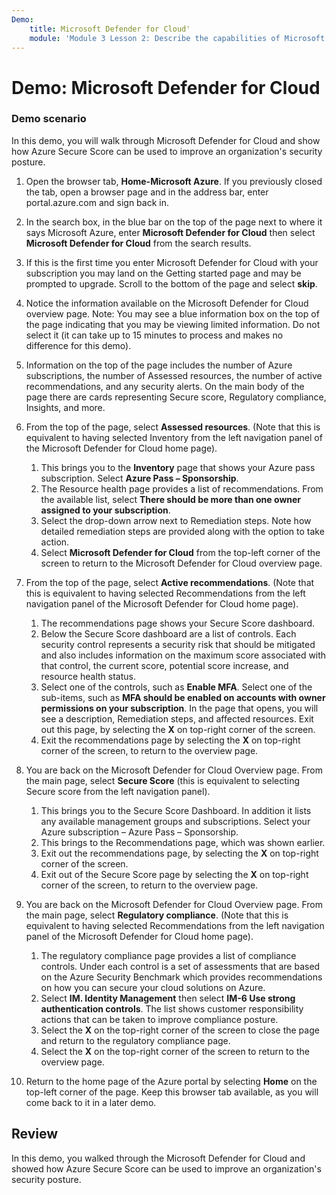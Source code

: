 ```yaml
---
Demo:
    title: Microsoft Defender for Cloud'
    module: 'Module 3 Lesson 2: Describe the capabilities of Microsoft security solutions: Describe security management capabilities of Azure'
---
```


# Demo: Microsoft Defender for Cloud

### Demo scenario

In this demo, you will walk through Microsoft Defender for Cloud and show how Azure Secure Score can be used to improve an organization's security posture.

1. Open the browser tab, **Home-Microsoft Azure**.  If you previously closed the tab, open a browser page and in the address bar, enter portal.azure.com and sign back in.

1. In the search box, in the blue bar on the top of the page next to where it says Microsoft Azure, enter **Microsoft Defender for Cloud** then select **Microsoft Defender for Cloud** from the search results.

1. If this is the first time you enter Microsoft Defender for Cloud with your subscription you may land on the Getting started page and may be prompted to upgrade.  Scroll to the bottom of the page and select **skip**.

1. Notice the information available on the Microsoft Defender for Cloud overview page.  Note: You may see a blue information box on the top of the page indicating that you may be viewing limited information.  Do not select it (it can take up to 15 minutes to process and makes no difference for this demo).

1. Information on the top of the page includes the number of Azure subscriptions, the number of Assessed resources, the number of active recommendations, and any security alerts.  On the main body of the page there are cards representing Secure score, Regulatory compliance, Insights, and more.  

1. From the top of the page, select **Assessed resources**.  (Note that this is equivalent to having selected Inventory from the left navigation panel of the Microsoft Defender for Cloud home page).
    1. This brings you to the **Inventory** page that shows your Azure pass subscription.  Select **Azure Pass – Sponsorship**.
    1. The Resource health page provides a list of recommendations.  From the available list, select **There should be more than one owner assigned to your subscription**.
    1. Select the drop-down arrow next to Remediation steps. Note how detailed remediation steps are provided along with the option to take action.  
    1. Select **Microsoft Defender for Cloud** from the top-left corner of the screen to return to the Microsoft Defender for Cloud overview page.

1. From the top of the page, select **Active recommendations**.  (Note that this is equivalent to having selected Recommendations from the left navigation panel of the Microsoft Defender for Cloud home page).
    1. The recommendations page shows your Secure Score dashboard.
    1. Below the Secure Score dashboard are a list of controls. Each security control represents a security risk that should be mitigated and also includes information on the maximum score associated with that control, the current score, potential score increase, and resource health status.  
    1. Select one of the controls, such as **Enable MFA**.  Select one of the sub-items, such as **MFA should be enabled on accounts with owner permissions on your subscription**.  In the page that opens, you will see a description, Remediation steps, and affected resources. Exit out this page, by selecting the **X** on top-right corner of the screen.
    1. Exit the recommendations page by selecting the **X** on top-right corner of the screen, to return to the overview page.

1. You are back on the Microsoft Defender for Cloud Overview page.  From the main page, select **Secure Score** (this is equivalent to selecting Secure score from the left navigation panel).
    1. This brings you to the Secure Score Dashboard.  In addition it lists any available management groups and subscriptions.  Select your Azure subscription – Azure Pass – Sponsorship.
    1. This brings to the Recommendations page, which was shown earlier.
    1. Exit out the recommendations page, by selecting the **X** on top-right corner of the screen.
    1. Exit out of the Secure Score page by selecting the **X** on top-right corner of the screen, to return to the overview page.

1. You are back on the Microsoft Defender for Cloud Overview page.  From the main page, select **Regulatory compliance**. (Note that this is equivalent to having selected Recommendations from the left navigation panel of the Microsoft Defender for Cloud home page).
    1. The regulatory compliance page provides a list of compliance controls.  Under each control is a set of assessments that are based on the Azure Security Benchmark which provides recommendations on how you can secure your cloud solutions on Azure.
    1. Select **IM. Identity Management** then select **IM-6 Use strong authentication controls**.  The list shows customer responsibility actions that can be taken to improve compliance posture.
    1. Select the **X** on the top-right corner of the screen to close the page and return to the regulatory compliance page.
    1. Select the **X** on the top-right corner of the screen to return to the overview page.

1. Return to the home page of the Azure portal by selecting **Home** on the top-left corner of the page.  Keep this browser tab available, as you will come back to it in a later demo.

## Review

In this demo, you walked through the Microsoft Defender for Cloud and showed how Azure Secure Score can be used to improve an organization's security posture.

